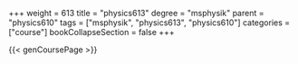 +++
weight = 613
title = "physics613"
degree = "msphysik"
parent = "physics610"
tags = ["msphysik", "physics613", "physics610"]
categories = ["course"]
bookCollapseSection = false
+++

{{< genCoursePage >}}
